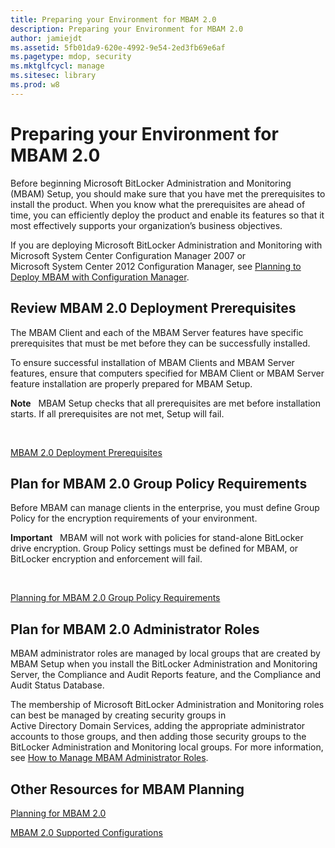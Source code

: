 ```yaml
---
title: Preparing your Environment for MBAM 2.0
description: Preparing your Environment for MBAM 2.0
author: jamiejdt
ms.assetid: 5fb01da9-620e-4992-9e54-2ed3fb69e6af
ms.pagetype: mdop, security
ms.mktglfcycl: manage
ms.sitesec: library
ms.prod: w8
---
```



# Preparing your Environment for MBAM 2.0


Before beginning Microsoft BitLocker Administration and Monitoring (MBAM) Setup, you should make sure that you have met the prerequisites to install the product. When you know what the prerequisites are ahead of time, you can efficiently deploy the product and enable its features so that it most effectively supports your organization’s business objectives.

If you are deploying Microsoft BitLocker Administration and Monitoring with Microsoft System Center Configuration Manager 2007 or Microsoft System Center 2012 Configuration Manager, see [Planning to Deploy MBAM with Configuration Manager](planning-to-deploy-mbam-with-configuration-manager-2.md).

## Review MBAM 2.0 Deployment Prerequisites


The MBAM Client and each of the MBAM Server features have specific prerequisites that must be met before they can be successfully installed.

To ensure successful installation of MBAM Clients and MBAM Server features, ensure that computers specified for MBAM Client or MBAM Server feature installation are properly prepared for MBAM Setup.

**Note**  
MBAM Setup checks that all prerequisites are met before installation starts. If all prerequisites are not met, Setup will fail.

 

[MBAM 2.0 Deployment Prerequisites](mbam-20-deployment-prerequisites-mbam-2.md)

## Plan for MBAM 2.0 Group Policy Requirements


Before MBAM can manage clients in the enterprise, you must define Group Policy for the encryption requirements of your environment.

**Important**  
MBAM will not work with policies for stand-alone BitLocker drive encryption. Group Policy settings must be defined for MBAM, or BitLocker encryption and enforcement will fail.

 

[Planning for MBAM 2.0 Group Policy Requirements](planning-for-mbam-20-group-policy-requirements-mbam-2.md)

## Plan for MBAM 2.0 Administrator Roles


MBAM administrator roles are managed by local groups that are created by MBAM Setup when you install the BitLocker Administration and Monitoring Server, the Compliance and Audit Reports feature, and the Compliance and Audit Status Database.

The membership of Microsoft BitLocker Administration and Monitoring roles can best be managed by creating security groups in Active Directory Domain Services, adding the appropriate administrator accounts to those groups, and then adding those security groups to the BitLocker Administration and Monitoring local groups. For more information, see [How to Manage MBAM Administrator Roles](how-to-manage-mbam-administrator-roles-mbam-2.md).

## Other Resources for MBAM Planning


[Planning for MBAM 2.0](planning-for-mbam-20-mbam-2.md)

[MBAM 2.0 Supported Configurations](mbam-20-supported-configurations-mbam-2.md)

 

 





